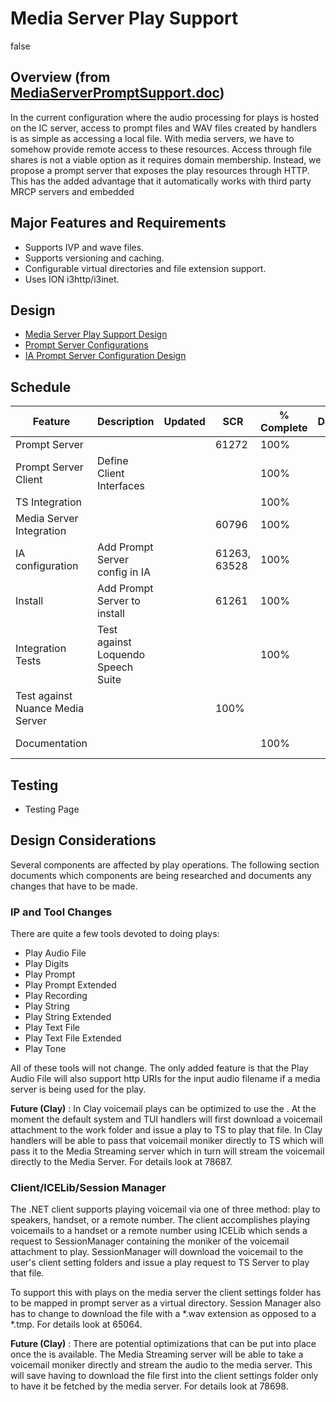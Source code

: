 # Media Server Play Support

false

## Overview (from [MediaServerPromptSupport.doc](http://perforce:8080/depot/systest/EIC/main/products/eic/resources/mediaserver/docs/MediaServerPromptSupport.doc))

In the current configuration where the audio processing for plays is hosted on the IC server, access to prompt files and WAV files created by handlers is as simple as accessing a local file. With media servers, we have to somehow provide remote access to these resources. Access through file shares is not a viable option as it requires domain membership. Instead, we propose a prompt server that exposes the play resources through HTTP. This has the added advantage that it automatically works with third party MRCP servers and embedded <audio> tags. 

## Major Features and Requirements

  * Supports IVP and wave files.
  * Supports versioning and caching.
  * Configurable virtual directories and file extension support.
  * Uses ION i3http/i3inet.



## Design

  * [Media Server Play Support Design](http://perforce:8080/depot/systest/EIC/main/products/eic/resources/mediaserver/docs/MediaServerPromptSupport.doc)
  * [Prompt Server Configurations](http://perforce:8080/depot/systest/EIC/main/products/eic/resources/promptserver/Prompt%20Server%20Configurations.doc)
  * [IA Prompt Server Configuration Design](http://wiki.inin.com/bin/view/ClientTeam/IAPromptServer)



## Schedule

Feature | Description | Updated | SCR | % Complete | Days | Finish Date | Developer  
---|---|---|---|---|---|---|---  
Prompt Server  |   |   |  61272 |  100%  |   |   |   
Prompt Server Client  |  Define Client Interfaces  |   |   |  100%  |   |   |   
TS Integration  |   |   |   |  100%  |   |   |   
Media Server Integration  |   |   |  60796 |  100%  |   |   |   
IA configuration  |  Add Prompt Server config in IA  |   |  61263, 63528 |  100%  |   |   |   
Install  |  Add Prompt Server to install  |   |  61261 |  100%  |   |   |    
Integration Tests  |  Test against Loquendo Speech Suite  |   |   |  100%  |   |   |   
  |  Test against Nuance Media Server  |   |   |  100%  |   |   |   
Documentation  |   |   |   |  100%  |   |   |  Kevin Kuhns  
  
## Testing

  * Testing Page



## Design Considerations

Several components are affected by play operations. The following section documents which components are being researched and documents any changes that have to be made.

### IP and Tool Changes

There are quite a few tools devoted to doing plays:

  * Play Audio File
  * Play Digits
  * Play Prompt
  * Play Prompt Extended
  * Play Recording
  * Play String
  * Play String Extended
  * Play Text File
  * Play Text File Extended
  * Play Tone



All of these tools will not change. The only added feature is that the Play Audio File will also support http URIs for the input audio filename if a media server is being used for the play.

**Future (Clay)** : In Clay voicemail plays can be optimized to use the . At the moment the default system and TUI handlers will first download a voicemail attachment to the work folder and issue a play to TS to play that file. In Clay handlers will be able to pass that voicemail moniker directly to TS which will pass it to the Media Streaming server which in turn will stream the voicemail directly to the Media Server. For details look at 78687. 

### Client/ICELib/Session Manager

The .NET client supports playing voicemail via one of three method: play to speakers, handset, or a remote number. The client accomplishes playing voicemails to a handset or a remote number using ICELib which sends a request to SessionManager containing the moniker of the voicemail attachment to play. SessionManager will download the voicemail to the user's client setting folders and issue a play request to TS Server to play that file. 

To support this with plays on the media server the client settings folder has to be mapped in prompt server as a virtual directory. Session Manager also has to change to download the file with a *.wav extension as opposed to a *.tmp. For details look at 65064.

**Future (Clay)** : There are potential optimizations that can be put into place once the  is available. The Media Streaming server will be able to take a voicemail moniker directly and stream the audio to the media server. This will save having to download the file first into the client settings folder only to have it be fetched by the media server. For details look at 78698.
